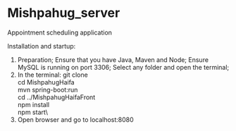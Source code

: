 # Mishpahug_server
Appointment scheduling application

Installation and startup:
1. Preparation;
   Ensure that you have Java, Maven and Node;
   Ensure MySQL is running on port 3306;
   Select any folder and open the terminal;
2. In the terminal:
   git clone\
   cd MishpahugHaifa\
   mvn spring-boot:run\
   cd ../MishpahugHaifaFront\
   npm install\
   npm start\
3. Open browser and go to localhost:8080
